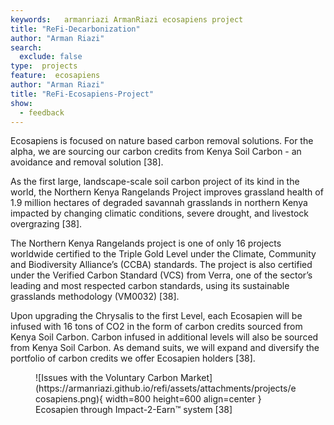 ```yaml
---
keywords:   armanriazi ArmanRiazi ecosapiens project
title: "ReFi-Decarbonization"
author: "Arman Riazi"
search:
  exclude: false
type:  projects
feature:  ecosapiens
author: "Arman Riazi"
title: "ReFi-Ecosapiens-Project"
show:
  - feedback
---
```


Ecosapiens is focused on nature based carbon removal solutions. For the alpha, we are sourcing our carbon credits from Kenya Soil Carbon - an avoidance and removal solution [38].

As the first large, landscape-scale soil carbon project of its kind in the world, the Northern Kenya Rangelands Project improves grassland health of 1.9 million hectares of degraded savannah grasslands in northern Kenya impacted by changing climatic conditions, severe drought, and livestock overgrazing [38].

The Northern Kenya Rangelands project is one of only 16 projects worldwide certified to the Triple Gold Level under the Climate, Community and Biodiversity Alliance’s (CCBA) standards. The project is also certified under the Verified Carbon Standard (VCS) from Verra, one of the sector’s leading and most respected carbon standards, using its sustainable grasslands methodology (VM0032) [38].

Upon upgrading the Chrysalis to the first Level, each Ecosapien will be infused with 16 tons of CO2 in the form of carbon credits sourced from Kenya Soil Carbon. Carbon infused in additional levels will also be sourced from Kenya Soil Carbon. As demand suits, we will expand and diversify the portfolio of carbon credits we offer Ecosapien holders [38].

<figure markdown>
![Issues with the Voluntary Carbon Market](https://armanriazi.github.io/refi/assets/attachments/projects/ecosapiens.png){ width=800 height=600 align=center }
<figcaption> Ecosapien through Impact-2-Earn™ system [38]</figcaption>
</figure>